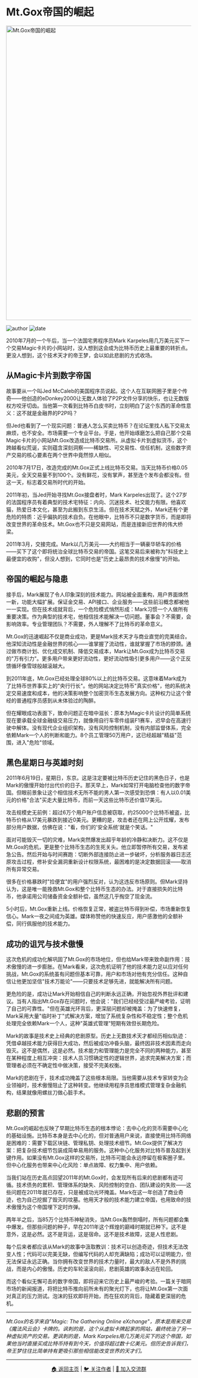 # Mt.Gox帝国的崛起

<picture>
  <source srcset="../img_webp/12.webp" type="image/webp">
  <img src="../img/12.png" alt="Mt.Gox帝国的崛起" loading="lazy" width="800">
</picture>

![author](https://img.shields.io/badge/作者-beihaili-blue)
![date](https://img.shields.io/badge/日期-2024-12%20block%20870000-orange)

2010年7月的一个午后，当一个法国宅男程序员Mark Karpeles用几万美元买下一个交易Magic卡片的小网站时，没人想到这会成为比特币历史上最重要的转折点。更没人想到，这个技术天才的帝王梦，会以如此悲剧的方式收场。

## 从Magic卡片到数字帝国

故事要从一个叫Jed McCaleb的美国程序员说起。这个人在互联网圈子里是个传奇——他创造的eDonkey2000让无数人体验了P2P文件分享的快乐，也让无数版权方咬牙切齿。当他第一次看到比特币白皮书时，立刻明白了这个东西的革命性意义：这不就是金融界的P2P吗？

但Jed也看到了一个现实问题：普通人怎么买卖比特币？在论坛里找人私下交易太麻烦，也不安全。市场需要一个专业平台。于是，他开始琢磨怎么把自己那个交易Magic卡片的小网站Mt.Gox改造成比特币交易所。从虚拟卡片到虚拟货币，这个跨越看似荒诞，实则蕴含深刻洞察——稀缺性、可交易性、信任机制，这些数字资产交易的核心要素在两个世界中竟然惊人相似。

2010年7月17日，改造完成的Mt.Gox正式上线比特币交易。当天比特币价格0.05美元，全天交易量不到100个。没有鲜花，没有掌声，甚至连个发布会都没有。但这一天，标志着交易所时代的开始。

2011年初，当Jed开始寻找Mt.Gox接盘者时，Mark Karpeles出现了。这个27岁的法国程序员有着典型的技术宅特征：内向、沉迷技术、社交能力有限。他喜欢猫，热爱日本文化，甚至为此搬到东京生活。但在技术天赋之外，Mark还有个更危险的特质：近乎偏执的技术自负。在他眼中，比特币不只是数字货币，而是即将改变世界的革命技术。Mt.Gox也不只是交易网站，而是连接新旧世界的伟大桥梁。

2011年3月，交接完成。Mark以几万美元——大约相当于一辆豪华轿车的价格——买下了这个即将统治全球比特币交易的帝国。这笔交易后来被称为"科技史上最便宜的收购"，但没人想到，它同时也是"历史上最昂贵的技术傲慢"的开始。

## 帝国的崛起与隐患

接手后，Mark展现了令人印象深刻的技术能力。网站被全面重构，用户界面焕然一新，功能大幅扩展。保证金交易、API接口、企业服务——这些前沿概念都被他一一实现。但在技术成就背后，一个危险模式悄然形成：Mark习惯一个人做所有重要决策。作为典型的技术宅，他相信技术能解决一切问题。董事会？不需要，会影响效率。专业管理团队？不需要，外人理解不了比特币的革命意义。

Mt.Gox的迅速崛起不仅是商业成功，更是Mark技术天才与商业直觉的完美结合。他深知流动性是金融世界的核心——谁掌握了流动性，谁就掌握了市场的脖颈。通过做市商计划、优化成交机制、降低交易成本，Mark让Mt.Gox成为比特币交易的"万有引力"。更多用户带来更好流动性，更好流动性吸引更多用户——这个正反馈循环像雪球般越滚越大。

到2011年底，Mt.Gox已经处理全球80%以上的比特币交易。这意味着Mark成为了比特币世界事实上的"央行行长"。他的网站决定比特币"真实价格"，他的系统决定交易速度和成本，他的决策影响整个加密货币生态发展方向。这种权力让这个曾经的普通程序员感到从未体验过的陶醉。

但在耀眼成功表面下，致命问题正在暗中滋长：原本为Magic卡片设计的简单系统现在要承载全球金融级交易压力，就像用自行车零件组装F1赛车，迟早会在高速行驶中解体。没有现代企业组织架构，没有风险控制机制，没有内部监督体系，完全依赖Mark一个人的判断和能力。8个员工管理50万用户，这已经超越"精益"范围，进入"危险"领域。

## 黑色星期日与英雄时刻

2011年6月19日，星期日，东京。这是注定要被比特币历史记住的黑色日子，也是Mark的傲慢开始付出代价的日子。那天早上，Mark如常打开电脑检查他的数字帝国。但眼前景象让这个相信技术无所不能的男人第一次感受到恐惧：有人以0.01美元的价格"合法"买走大量比特币，而前一天这些比特币还价值17美元。

攻击规模史无前例：超过6万个用户账户信息被窃取，约25000个比特币被盗，比特币价格从17美元暴跌到接近0美元。更糟的是，攻击者还在网上公开炫耀，发布部分用户数据，仿佛在说："看，你们的'安全系统'就是个笑话。"

面对可能毁灭一切的灾难，Mark突然爆发出超乎年龄的冷静和决断力。这不仅是Mt.Gox的危机，更是整个比特币生态的生死关头。他立即暂停所有交易，发布紧急公告。然后开始与时间赛跑：切断外部连接防止进一步破坏，分析服务器日志还原攻击过程，修补安全漏洞重新设计权限系统，最困难的是决定数据回滚——取消所有异常交易。

很多在价格暴跌时"捡便宜"的用户强烈反对，认为这违反市场原则。但Mark坚持认为，这是唯一能挽救Mt.Gox和整个比特币生态的办法。对于直接损失的比特币，他承诺用公司储备资金全额补偿，虽然这几乎掏空了现金流。

5小时后，Mt.Gox重新上线。价格恢复正常，被盗比特币得到补偿，市场重新恢复信心。Mark一夜之间成为英雄。媒体称赞他的快速反应，用户感激他的全额补偿，同行佩服他的技术能力。

## 成功的诅咒与技术傲慢

这次危机的成功化解巩固了Mt.Gox的市场地位，但也给Mark带来致命副作用：技术傲慢的进一步膨胀。在Mark看来，这次危机证明了他的技术能力足以应对任何挑战，Mt.Gox的系统虽有问题但基本可靠，用户和市场对他有充分信任。这种自信让他更加坚信"技术万能论"——只要技术足够先进，就能解决所有问题。

更危险的是，成功让Mark开始相信自己的判断永远正确，开始忽视外界批评和建议。当有人指出Mt.Gox存在问题时，他会说："我们已经经受过最严峻考验，证明了自己的可靠性。"但在英雄光环背后，更深层问题却被掩盖：为了快速修复，Mark采用大量"临时补丁"式解决方案，增加了系统复杂性和不稳定性；整个危机处理完全依赖Mark一个人，这种"英雄式管理"短期有效但长期危险。

Mark的故事是技术史上经典的悲剧原型。历史上无数技术天才都经历相似轨迹：凭借卓越技术能力获得巨大成功，然后被成功冲昏头脑，最终因非技术因素而走向毁灭。这不是偶然，这是必然。技术能力和管理能力是完全不同的两种能力，甚至在某种程度上相互冲突：技术人员习惯确定性的逻辑世界，追求完美解决方案；而管理者必须在不确定性中做决策，接受不完美权衡。

Mark的悲剧在于，技术成功掩盖了这些根本局限。当他需要从技术专家转变为企业领袖时，技术傲慢阻止了这种转变。他继续用程序员思维模式管理复杂金融机构，结果就像用螺丝刀做心脏手术。

## 悲剧的预言

Mt.Gox的崛起也反映了早期比特币生态的根本悖论：去中心化的货币需要中心化的基础设施。比特币本身是去中心化的，但对普通用户来说，直接使用比特币网络是困难的：需要下载区块链、管理私钥、处理技术细节。Mt.Gox提供了解决方案：把复杂技术细节包装成简单易用的服务。这种中心化服务对比特币普及起到关键作用。如果没有Mt.Gox这样的交易所，比特币可能会永远停留在极客圈子里。但中心化服务也带来中心化风险：单点故障、权力集中、用户依赖。

当我们站在历史高点回望2011年的Mt.Gox时，会发现所有后来的悲剧都有迹可循。技术债务的累积、管理体系的缺失、风险控制的空白、团队建设的失败——这些问题在2011年就已存在，只是被成功光环掩盖。Mark在这一年创造了商业奇迹，也为自己挖掘了毁灭的坟墓。他用天才般的技术能力建立帝国，也用致命的技术傲慢为这个帝国埋下定时炸弹。

两年半之后，当85万个比特币神秘消失，当Mt.Gox轰然倒塌时，所有问题都会集中爆发。但那些问题的种子，早在2011年这个辉煌的巅峰时期就已种下。这不是意外，这是必然。这不是背运，这是宿命。这不是技术故障，这是人性悲剧。

每个后来者都应该从Mark的故事中汲取教训：技术可以创造奇迹，但技术无法改变人性；代码可以完美无缺，但编写代码的人却充满缺陷；成功可以证明能力，但无法保证永远正确。当你拥有改变世界的技术力量时，最大的敌人不是外界的挑战，而是内心的傲慢。历史的车轮滚滚向前，悲剧英雄的故事永远在轮回。

而这个看似无懈可击的数字帝国，即将迎来它历史上最严峻的考验。一篇关于暗网市场的新闻报道，将把比特币推向前所未有的聚光灯下，也将让Mt.Gox第一次面对真正的压力测试。泡沫的狂欢即将开始，而在狂欢的背后，隐藏着更深层的危机。

---

*Mt.Gox的名字来自"Magic: The Gathering Online eXchange"，原本是用来交易《魔法风云会》卡牌的。讽刺的是，这个从虚拟卡牌起家的网站，最终统治了另一种虚拟资产的交易。更讽刺的是，Mark Karpeles用几万美元买下的这个帝国，如果他当时直接买成比特币持有到今天，价值将超过数十亿美元。但历史告诉我们，帝王梦往往比简单持有更吸引那些相信能改变世界的天才们。*

---

<div align="center">
<a href="https://github.com/beihaili/Get-Started-with-Web3">🏠 返回主页</a> | 
<a href="https://twitter.com/bhbtc1337">🐦 关注作者</a> | 
<a href="https://forms.gle/QMBwL6LwZyQew1tX8">📝 加入交流群</a>
</div>
